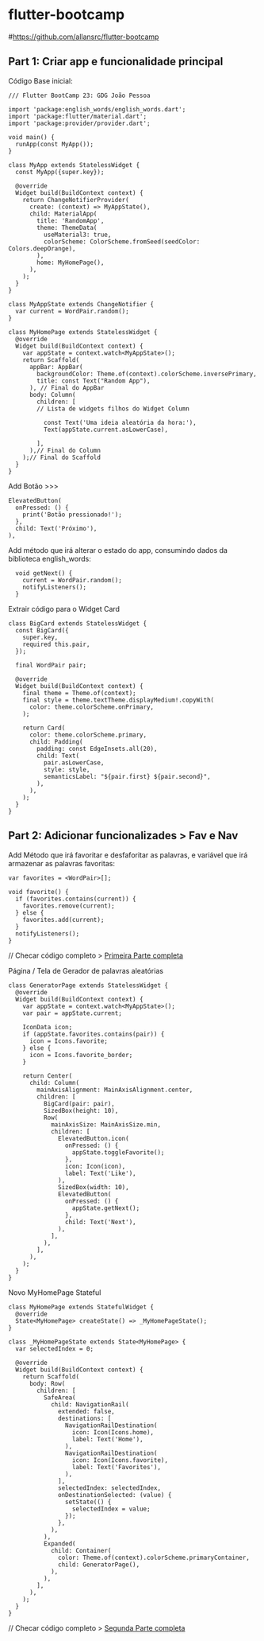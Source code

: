 # flutter-bootcamp
#https://github.com/allansrc/flutter-bootcamp

## Part 1: Criar app e funcionalidade principal


Código Base inicial:

```
/// Flutter BootCamp 23: GDG João Pessoa

import 'package:english_words/english_words.dart';
import 'package:flutter/material.dart';
import 'package:provider/provider.dart';

void main() {
  runApp(const MyApp());
}

class MyApp extends StatelessWidget {
  const MyApp({super.key});

  @override
  Widget build(BuildContext context) {
    return ChangeNotifierProvider(
      create: (context) => MyAppState(),
      child: MaterialApp(
        title: 'RandomApp',
        theme: ThemeData(
          useMaterial3: true,
          colorScheme: ColorScheme.fromSeed(seedColor: Colors.deepOrange),
        ),
        home: MyHomePage(),
      ),
    );
  }
}

class MyAppState extends ChangeNotifier {
  var current = WordPair.random();
}

class MyHomePage extends StatelessWidget {
  @override
  Widget build(BuildContext context) {
    var appState = context.watch<MyAppState>();
    return Scaffold(
      appBar: AppBar(
        backgroundColor: Theme.of(context).colorScheme.inversePrimary,
        title: const Text("Random App"),
      ), // Final do AppBar
      body: Column(
        children: [
        // Lista de widgets filhos do Widget Column

          const Text('Uma ideia aleatória da hora:'),
          Text(appState.current.asLowerCase),
         
        ],
      ),// Final do Column
    );// Final do Scaffold
  }
}

```


Add Botão >>>
```
ElevatedButton(
  onPressed: () {
    print('Botão pressionado!');
  },
  child: Text('Próximo'),
),
```

Add método que irá alterar o estado do app, consumindo dados da biblioteca english_words:

```
  void getNext() {
    current = WordPair.random();
    notifyListeners();
  }
```



Extrair código para o Widget Card
```
class BigCard extends StatelessWidget {
  const BigCard({
    super.key,
    required this.pair,
  });

  final WordPair pair;

  @override
  Widget build(BuildContext context) {
    final theme = Theme.of(context);
    final style = theme.textTheme.displayMedium!.copyWith(
      color: theme.colorScheme.onPrimary,
    );

    return Card(
      color: theme.colorScheme.primary,
      child: Padding(
        padding: const EdgeInsets.all(20),
        child: Text(
          pair.asLowerCase,
          style: style,
          semanticsLabel: "${pair.first} ${pair.second}",
        ),
      ),
    );
  }
}
```


## Part 2: Adicionar funcionalizades > Fav e Nav

Add Método que irá favoritar e desfaforitar as palavras, e variável que irá armazenar as palavras favoritas:
```
var favorites = <WordPair>[];

void favorite() {
  if (favorites.contains(current)) {
    favorites.remove(current);
  } else {
    favorites.add(current);
  }
  notifyListeners();
}
```

// Checar código completo > [Primeira Parte completa](https://github.com/allansrc/flutter-bootcamp/blob/main/part_one_completed.dart)

Página / Tela de Gerador de palavras aleatórias
```
class GeneratorPage extends StatelessWidget {
  @override
  Widget build(BuildContext context) {
    var appState = context.watch<MyAppState>();
    var pair = appState.current;

    IconData icon;
    if (appState.favorites.contains(pair)) {
      icon = Icons.favorite;
    } else {
      icon = Icons.favorite_border;
    }

    return Center(
      child: Column(
        mainAxisAlignment: MainAxisAlignment.center,
        children: [
          BigCard(pair: pair),
          SizedBox(height: 10),
          Row(
            mainAxisSize: MainAxisSize.min,
            children: [
              ElevatedButton.icon(
                onPressed: () {
                  appState.toggleFavorite();
                },
                icon: Icon(icon),
                label: Text('Like'),
              ),
              SizedBox(width: 10),
              ElevatedButton(
                onPressed: () {
                  appState.getNext();
                },
                child: Text('Next'),
              ),
            ],
          ),
        ],
      ),
    );
  }
}
```
Novo MyHomePage Stateful
```
class MyHomePage extends StatefulWidget {
  @override
  State<MyHomePage> createState() => _MyHomePageState();
}

class _MyHomePageState extends State<MyHomePage> {
  var selectedIndex = 0;

  @override
  Widget build(BuildContext context) {
    return Scaffold(
      body: Row(
        children: [
          SafeArea(
            child: NavigationRail(
              extended: false,
              destinations: [
                NavigationRailDestination(
                  icon: Icon(Icons.home),
                  label: Text('Home'),
                ),
                NavigationRailDestination(
                  icon: Icon(Icons.favorite),
                  label: Text('Favorites'),
                ),
              ],
              selectedIndex: selectedIndex,
              onDestinationSelected: (value) {
                setState(() {
                  selectedIndex = value;
                });
              },
            ),
          ),
          Expanded(
            child: Container(
              color: Theme.of(context).colorScheme.primaryContainer,
              child: GeneratorPage(),
            ),
          ),
        ],
      ),
    );
  }
}
```


// Checar código completo > [Segunda Parte completa](https://github.com/allansrc/flutter-bootcamp/blob/main/part_two_completed.dart)
